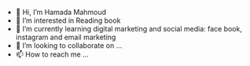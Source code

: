 - 👋 Hi, I’m Hamada Mahmoud 
- 👀 I’m interested in Reading book 
- 🌱 I’m currently learning digital marketing and social media: face book, instagram and email marketing
- 💞️ I’m looking to collaborate on ...
- 📫 How to reach me ...

<!---
Hamada2015/Hamada2015 is a ✨ special ✨ repository because its `README.md` (this file) appears on your GitHub profile.
You can click the Preview link to take a look at your changes.
--->
